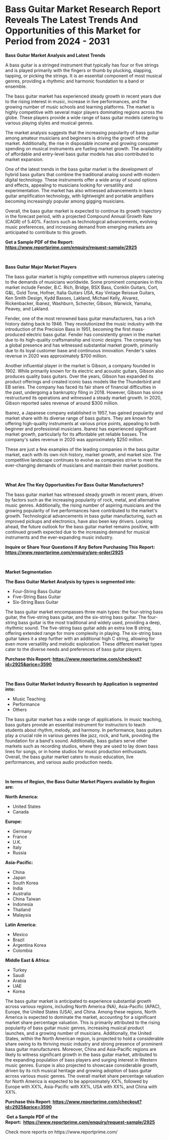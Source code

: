 <p><h1>Bass Guitar Market Research Report Reveals The Latest Trends And Opportunities of this Market for Period from 2024 - 2031</h1></p><p><strong>Bass Guitar Market Analysis and Latest Trends</strong></p>
<p><p>A bass guitar is a stringed instrument that typically has four or five strings and is played primarily with the fingers or thumb by plucking, slapping, tapping, or picking the strings. It is an essential component of most musical genres, providing a rhythmic and harmonic foundation to a band or ensemble.</p><p>The bass guitar market has experienced steady growth in recent years due to the rising interest in music, increase in live performances, and the growing number of music schools and learning platforms. The market is highly competitive with several major players dominating regions across the globe. These players provide a wide range of bass guitar models catering to various playing styles and musical genres.</p><p>The market analysis suggests that the increasing popularity of bass guitar among amateur musicians and beginners is driving the growth of the market. Additionally, the rise in disposable income and growing consumer spending on musical instruments are fueling market growth. The availability of affordable and entry-level bass guitar models has also contributed to market expansion.</p><p>One of the latest trends in the bass guitar market is the development of hybrid bass guitars that combine the traditional analog sound with modern digital technology. These instruments offer a wide array of sound options and effects, appealing to musicians looking for versatility and experimentation. The market has also witnessed advancements in bass guitar amplification technology, with lightweight and portable amplifiers becoming increasingly popular among gigging musicians.</p><p>Overall, the bass guitar market is expected to continue its growth trajectory in the forecast period, with a projected Compound Annual Growth Rate (CAGR) of 5.40%. Factors such as technological advancements, evolving music preferences, and increasing demand from emerging markets are anticipated to contribute to this growth.</p></p>
<p><strong>Get a Sample PDF of the Report:&nbsp; <a href="https://www.reportprime.com/enquiry/request-sample/2925">https://www.reportprime.com/enquiry/request-sample/2925</a></strong></p>
<p>&nbsp;</p>
<p><strong>Bass Guitar Major Market Players</strong></p>
<p><p>The bass guitar market is highly competitive with numerous players catering to the demands of musicians worldwide. Some prominent companies in this market include Fender, B.C. Rich, Bridge, BSX Bass, Conklin Guitars, Cort, G&L, Gold Tone, Hofner, Italia Guitars USA, Kay Vintage Reissue Guitars, Ken Smith Design, Kydd Basses, Lakland, Michael Kelly, Alvarez, Rickenbacker, Ibanez, Washburn, Schecter, Gibson, Warwick, Yamaha, Peavey, and Lakland.</p><p>Fender, one of the most renowned bass guitar manufacturers, has a rich history dating back to 1946. They revolutionized the music industry with the introduction of the Precision Bass in 1951, becoming the first mass-produced electric bass guitar. Fender has consistently grown in the market due to its high-quality craftsmanship and iconic designs. The company has a global presence and has witnessed substantial market growth, primarily due to its loyal customer base and continuous innovation. Fender's sales revenue in 2020 was approximately $700 million.</p><p>Another influential player in the market is Gibson, a company founded in 1902. While primarily known for its electric and acoustic guitars, Gibson also produces quality bass guitars. Over the years, Gibson has expanded its product offerings and created iconic bass models like the Thunderbird and EB series. The company has faced its fair share of financial difficulties in the past, undergoing a bankruptcy filing in 2018. However, Gibson has since restructured its operations and witnessed a steady market growth. In 2020, Gibson reported sales revenue of around $300 million.</p><p>Ibanez, a Japanese company established in 1957, has gained popularity and market share with its diverse range of bass guitars. They are known for offering high-quality instruments at various price points, appealing to both beginner and professional musicians. Ibanez has experienced significant market growth, particularly for its affordable yet reliable basses. The company's sales revenue in 2020 was approximately $250 million.</p><p>These are just a few examples of the leading companies in the bass guitar market, each with its own rich history, market growth, and market size. The competitive landscape continues to evolve as companies strive to meet the ever-changing demands of musicians and maintain their market positions.</p></p>
<p>&nbsp;</p>
<p><strong>What Are The Key Opportunities For Bass Guitar Manufacturers?</strong></p>
<p><p>The bass guitar market has witnessed steady growth in recent years, driven by factors such as the increasing popularity of rock, metal, and alternative music genres. Additionally, the rising number of aspiring musicians and the growing popularity of live performances have contributed to the market's growth. Technological advancements in bass guitar manufacturing, such as improved pickups and electronics, have also been key drivers. Looking ahead, the future outlook for the bass guitar market remains positive, with continued growth expected due to the increasing demand for musical instruments and the ever-expanding music industry.</p></p>
<p><strong>Inquire or Share Your Questions If Any Before Purchasing This Report: <a href="https://www.reportprime.com/enquiry/pre-order/2925">https://www.reportprime.com/enquiry/pre-order/2925</a></strong></p>
<p>&nbsp;</p>
<p><strong>Market Segmentation</strong></p>
<p><strong>The Bass Guitar Market Analysis by types is segmented into:</strong></p>
<p><ul><li>Four-String Bass Guitar</li><li>Five-String Bass Guitar</li><li>Six-String Bass Guitar</li></ul></p>
<p><p>The bass guitar market encompasses three main types: the four-string bass guitar, the five-string bass guitar, and the six-string bass guitar. The four-string bass guitar is the most traditional and widely used, providing a deep, rhythmic sound. The five-string bass guitar adds an extra low B string, offering extended range for more complexity in playing. The six-string bass guitar takes it a step further with an additional high C string, allowing for even more versatility and melodic exploration. These different market types cater to the diverse needs and preferences of bass guitar players.</p></p>
<p><strong>Purchase this Report:&nbsp;<a href="https://www.reportprime.com/checkout?id=2925&price=3590">https://www.reportprime.com/checkout?id=2925&price=3590</a></strong></p>
<p>&nbsp;</p>
<p><strong>The Bass Guitar Market Industry Research by Application is segmented into:</strong></p>
<p><ul><li>Music Teaching</li><li>Performance</li><li>Others</li></ul></p>
<p><p>The bass guitar market has a wide range of applications. In music teaching, bass guitars provide an essential instrument for instructors to teach students about rhythm, melody, and harmony. In performance, bass guitars play a crucial role in various genres like jazz, rock, and funk, providing the foundation for a band's sound. Additionally, bass guitars serve other markets such as recording studios, where they are used to lay down bass lines for songs, or in home studios for music production enthusiasts. Overall, the bass guitar market caters to music education, live performances, and various audio production needs.</p></p>
<p>&nbsp;</p>
<p><strong>In terms of Region, the Bass Guitar Market Players available by Region are:</strong></p>
<p>
    <p> <strong> North America: </strong>
        <ul>
            <li>United States</li>
            <li>Canada</li>
        </ul>
        </p> 
    <p> <strong> Europe: </strong>
        <ul>
            <li>Germany</li>
            <li>France</li>
            <li>U.K.</li>
            <li>Italy</li>
            <li>Russia</li>
        </ul>
        </p> 
    <p> <strong> Asia-Pacific: </strong>
        <ul>
            <li>China</li>
            <li>Japan</li>
            <li>South Korea</li>
            <li>India</li>
            <li>Australia</li>
            <li>China Taiwan</li>
            <li>Indonesia</li>
            <li>Thailand</li>
            <li>Malaysia</li>
        </ul>
        </p> 
    <p> <strong> Latin America: </strong>
        <ul>
            <li>Mexico</li>
            <li>Brazil</li>
            <li>Argentina Korea</li>
            <li>Colombia</li>
        </ul>
        </p> 
    <p> <strong> Middle East & Africa: </strong>
        <ul>
            <li>Turkey</li>
            <li>Saudi</li>
            <li>Arabia</li>
            <li>UAE</li>
            <li>Korea</li>
        </ul>
    </p>
    </p>
<p><p>The bass guitar market is anticipated to experience substantial growth across various regions, including North America (NA), Asia-Pacific (APAC), Europe, the United States (USA), and China. Among these regions, North America is expected to dominate the market, accounting for a significant market share percentage valuation. This is primarily attributed to the rising popularity of bass guitar music genres, increasing musical product launches, and a growing number of musicians. Additionally, the United States, within the North American region, is projected to hold a considerable share owing to its thriving music industry and strong presence of prominent bass guitar manufacturers. Moreover, China and Asia-Pacific regions are likely to witness significant growth in the bass guitar market, attributed to the expanding population of bass players and surging interest in Western music genres. Europe is also projected to showcase considerable growth, driven by its rich musical heritage and growing adoption of bass guitar across various music genres. The overall market share percentage valuation for North America is expected to be approximately XX%, followed by Europe with XX%, Asia-Pacific with XX%, USA with XX%, and China with XX%.</p></p>
<p><strong>Purchase this Report: <a href="https://www.reportprime.com/checkout?id=2925&price=3590">https://www.reportprime.com/checkout?id=2925&price=3590</a></strong></p>
<p>&nbsp;<strong>Get a Sample PDF of the Report:&nbsp;&nbsp;<a href="https://www.reportprime.com/enquiry/request-sample/2925">https://www.reportprime.com/enquiry/request-sample/2925</a></strong></p>
<p><strong></strong></p>
<p>Check more reports on https://www.reportprime.com/</p>